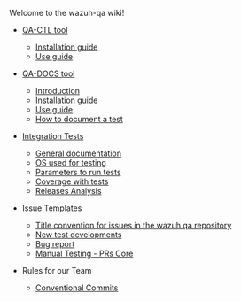Welcome to the wazuh-qa wiki!

* [QA-CTL tool](https://github.com/wazuh/wazuh-qa/wiki/QACTL-tool)
  * [Installation guide](https://github.com/wazuh/wazuh-qa/wiki/QACTL-tool-installation-guide)
  * [Use guide](https://github.com/wazuh/wazuh-qa/wiki/QACTL-tool-use-guide)
* [QA-DOCS tool](https://github.com/wazuh/wazuh-qa/wiki/QADOCS-tool)
  * [Introduction](https://github.com/wazuh/wazuh-qa/wiki/QADOCS-tool#introduction)
  * [Installation guide](https://github.com/wazuh/wazuh-qa/wiki/QADOCS-tool-installation-guide)
  * [Use guide](https://github.com/wazuh/wazuh-qa/wiki/QADOCS-tool-use-guide)
  * [How to document a test](https://github.com/wazuh/wazuh-qa/wiki/QA-Documentation---How-to-document-a-test-using-Schema-2.0)
* [Integration Tests](https://github.com/wazuh/wazuh-qa/wiki/Integration-Tests)
  * [General documentation](https://github.com/wazuh/wazuh-qa/wiki/General-documentation)
  * [OS used for testing](https://github.com/wazuh/wazuh-qa/wiki/OS-used-for-testing)
  * [Parameters to run tests](https://github.com/wazuh/wazuh-qa/wiki/Parameters-guide-from-4.2)
  * [Coverage with tests](https://github.com/wazuh/wazuh-qa/wiki/Coverage-on-4.3)
  * [Releases Analysis](https://github.com/wazuh/wazuh-qa/wiki/Releases)
* Issue Templates
  * [Title convention for issues in the wazuh qa repository](https://github.com/wazuh/wazuh-qa/wiki/Title-convention-for-issues-in-the-wazuh-qa-repository)
  * [New test developments](https://github.com/wazuh/wazuh-qa/wiki/Template:-New-test-developments)
  * [Bug report](https://github.com/wazuh/wazuh-qa/wiki/Template:-Bug-report)
  * [Manual Testing - PRs Core](https://github.com/wazuh/wazuh-qa/wiki/Manual-Testing---PRs-Core)

* Rules for our Team
  * [Conventional Commits](https://github.com/wazuh/wazuh-qa/wiki/Conventional-commits) 